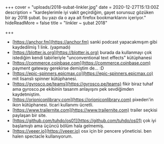 +++
cover = "uploads/2018-subat-linkler.jpg"
date = 2020-12-27T15:13:00Z
description = "kardeşlerimle iyi vakit geçirdiğim, gayet sorunsuz gözüken bir ay 2018 şubat. bu yazı da o aya ait firefox bookmarklarını içeriyor."
hideReadMore = false
title = "linkler ~ şubat 2018"

+++
* [https://anchor.fm](https://anchor.fm) sanki podcast yapacakmışım gibi kaydedilmiş 1 link. (yapmadı)
* [https://blotter.js.org](https://blotter.js.org) burada da kullanmayı çok istediğim kendi tabirleriyle "unconventional text effects" kütüphanesi
* [https://commerce.coinbase.com](https://commerce.coinbase.com) payment gateway gerekirse demiştim de... :D
* [https://epic-spinners.epicmax.co](https://epic-spinners.epicmax.co) mit lisanslı spinner kütüphanesi.
* [https://gyrosco.pe/teams](https://gyrosco.pe/teams) fikir biraz tuhaf ama gyrosco.pe ekibinin tasarım anlayışını pek sevdiğimden kaydetmiştim.
* [https://orioniconlibrary.com](https://orioniconlibrary.com) pixeden'in ikon kütüphanesi. ticari kullanımı ücretli.
* [https://www.trailernite.com](https://www.trailernite.com) trailer seçkisi paylaşan bir site.
* [https://github.com/tuhdo/os01](https://github.com/tuhdo/os01) çok iyi başlamıştı ama üçüncü bölüm hala gelmemiş.
* [https://veeer.io](https://veeer.io) osx için bir pencere yöneticisi. ben halen spectacle kullanıyorum.